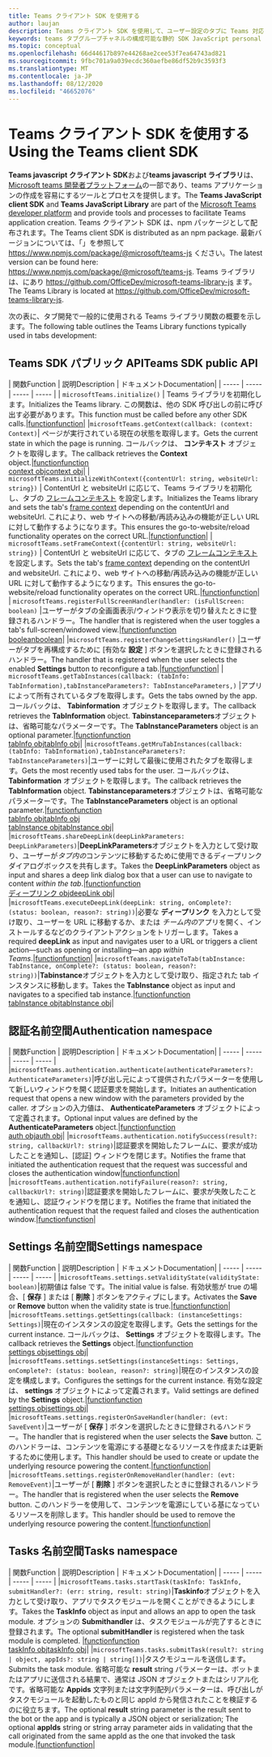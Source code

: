 ```yaml
---
title: Teams クライアント SDK を使用する
author: laujan
description: Teams クライアント SDK を使用して、ユーザー設定のタブに Teams 対応機能を追加する方法
keywords: teams タブグループチャネルの構成可能な静的 SDK JavaScript personal
ms.topic: conceptual
ms.openlocfilehash: 66d44617b897e44268ae2cee53f7ea64743ad821
ms.sourcegitcommit: 9fbc701a9a039ecdc360aefbe86df52b9c3593f3
ms.translationtype: MT
ms.contentlocale: ja-JP
ms.lasthandoff: 08/12/2020
ms.locfileid: "46652076"
---
```

# <a name="using-the-teams-client-sdk"></a><span data-ttu-id="9fc0f-104">Teams クライアント SDK を使用する</span><span class="sxs-lookup"><span data-stu-id="9fc0f-104">Using the Teams client SDK</span></span>

<span data-ttu-id="9fc0f-105">**Teams javascript クライアント SDK**および**teams javascript ライブラリ**は、 [Microsoft teams 開発者プラットフォーム](https://msdn.microsoft.com/microsoft-teams)の一部であり、teams アプリケーションの作成を容易にするツールとプロセスを提供します。</span><span class="sxs-lookup"><span data-stu-id="9fc0f-105">The **Teams JavaScript client SDK**  and **Teams JavaScript Library** are part of the [Microsoft Teams developer platform](https://msdn.microsoft.com/microsoft-teams) and provide tools and processes to facilitate Teams application creation.</span></span> <span data-ttu-id="9fc0f-106">Teams クライアント SDK は、npm パッケージとして配布されます。</span><span class="sxs-lookup"><span data-stu-id="9fc0f-106">The Teams client SDK is distributed as an npm package.</span></span> <span data-ttu-id="9fc0f-107">最新バージョンについては、「」を参照して <https://www.npmjs.com/package/@microsoft/teams-js> ください。</span><span class="sxs-lookup"><span data-stu-id="9fc0f-107">The latest version can be found here: <https://www.npmjs.com/package/@microsoft/teams-js>.</span></span> <span data-ttu-id="9fc0f-108">Teams ライブラリは、にあり <https://github.com/OfficeDev/microsoft-teams-library-js> ます。</span><span class="sxs-lookup"><span data-stu-id="9fc0f-108">The Teams Library is located at <https://github.com/OfficeDev/microsoft-teams-library-js>.</span></span>

<span data-ttu-id="9fc0f-109">次の表に、タブ開発で一般的に使用される Teams ライブラリ関数の概要を示します。</span><span class="sxs-lookup"><span data-stu-id="9fc0f-109">The following table outlines the Teams Library functions typically used in tabs development:</span></span>

## <a name="teams-sdk-public-api"></a><span data-ttu-id="9fc0f-110">Teams SDK パブリック API</span><span class="sxs-lookup"><span data-stu-id="9fc0f-110">Teams SDK public API</span></span> 

| <span data-ttu-id="9fc0f-111">関数</span><span class="sxs-lookup"><span data-stu-id="9fc0f-111">Function</span></span>  | <span data-ttu-id="9fc0f-112">説明</span><span class="sxs-lookup"><span data-stu-id="9fc0f-112">Description</span></span>          | <span data-ttu-id="9fc0f-113">ドキュメント</span><span class="sxs-lookup"><span data-stu-id="9fc0f-113">Documentation</span></span>|
| -----     | -----     | -----    | -----        |
| `microsoftTeams.initialize()` | <span data-ttu-id="9fc0f-114">Teams ライブラリを初期化します。</span><span class="sxs-lookup"><span data-stu-id="9fc0f-114">Initializes the Teams library.</span></span> <span data-ttu-id="9fc0f-115">この関数は、他の SDK 呼び出しの前に呼び出す必要があります。</span><span class="sxs-lookup"><span data-stu-id="9fc0f-115">This function must be called before any other SDK calls.</span></span>|[<span data-ttu-id="9fc0f-116">function</span><span class="sxs-lookup"><span data-stu-id="9fc0f-116">function</span></span>](/javascript/api/@microsoft/teams-js/microsoftteams?view=msteams-client-js-latest#initialize-any-)|
|`microsoftTeams.getContext(callback: (context: Context)`| <span data-ttu-id="9fc0f-117">ページが実行されている現在の状態を取得します。</span><span class="sxs-lookup"><span data-stu-id="9fc0f-117">Gets the current state in which the page is running.</span></span> <span data-ttu-id="9fc0f-118">コールバックは、 **コンテキスト** オブジェクトを取得します。</span><span class="sxs-lookup"><span data-stu-id="9fc0f-118">The callback retrieves the **Context** object.</span></span>|[<span data-ttu-id="9fc0f-119">function</span><span class="sxs-lookup"><span data-stu-id="9fc0f-119">function</span></span>](/javascript/api/@microsoft/teams-js/microsoftteams?view=msteams-client-js-latest#getcontext--context--context-----void-)<br/>[<span data-ttu-id="9fc0f-120">context obj</span><span class="sxs-lookup"><span data-stu-id="9fc0f-120">context obj</span></span>](/javascript/api/@microsoft/teams-js/microsoftteams.context?view=msteams-client-js-latest)|
| `microsoftTeams.initializeWithContext({contentUrl: string, websiteUrl: string})` | <span data-ttu-id="9fc0f-121">ContentUrl と websiteUrl に応じて、Teams ライブラリを初期化し、タブの [フレームコンテキスト](/javascript/api/@microsoft/teams-js/microsoftteams.framecontext?view=msteams-client-js-latest) を設定します。</span><span class="sxs-lookup"><span data-stu-id="9fc0f-121">Initializes the Teams library and sets the tab's [frame context](/javascript/api/@microsoft/teams-js/microsoftteams.framecontext?view=msteams-client-js-latest) depending on the contentUrl and websiteUrl.</span></span> <span data-ttu-id="9fc0f-122">これにより、web サイトへの移動/再読み込みの機能が正しい URL に対して動作するようになります。</span><span class="sxs-lookup"><span data-stu-id="9fc0f-122">This ensures the go-to-website/reload functionality operates on the correct URL.</span></span>|[<span data-ttu-id="9fc0f-123">function</span><span class="sxs-lookup"><span data-stu-id="9fc0f-123">function</span></span>](/javascript/api/@microsoft/teams-js/microsoftteams?view=msteams-client-js-latest#initializewithframecontext-framecontext--------void--string---)|
| `microsoftTeams.setFrameContext({contentUrl: string, websiteUrl: string})` | <span data-ttu-id="9fc0f-124">ContentUrl と websiteUrl に応じて、タブの [フレームコンテキスト](/javascript/api/@microsoft/teams-js/microsoftteams.framecontext?view=msteams-client-js-latest) を設定します。</span><span class="sxs-lookup"><span data-stu-id="9fc0f-124">Sets the tab's [frame context](/javascript/api/@microsoft/teams-js/microsoftteams.framecontext?view=msteams-client-js-latest) depending on the contentUrl and websiteUrl.</span></span> <span data-ttu-id="9fc0f-125">これにより、web サイトへの移動/再読み込みの機能が正しい URL に対して動作するようになります。</span><span class="sxs-lookup"><span data-stu-id="9fc0f-125">This ensures the go-to-website/reload functionality operates on the correct URL.</span></span>|[<span data-ttu-id="9fc0f-126">function</span><span class="sxs-lookup"><span data-stu-id="9fc0f-126">function</span></span>](/javascript/api/@microsoft/teams-js/microsoftteams?view=msteams-client-js-latest#setframecontext-framecontext-)|
| `microsoftTeams.registerFullScreenHandler(handler: (isFullScreen: boolean)` |<span data-ttu-id="9fc0f-127">ユーザーがタブの全画面表示/ウィンドウ表示を切り替えたときに登録されるハンドラー。</span><span class="sxs-lookup"><span data-stu-id="9fc0f-127">The handler that is registered when the user toggles a tab's full-screen/windowed view.</span></span>|[<span data-ttu-id="9fc0f-128">function</span><span class="sxs-lookup"><span data-stu-id="9fc0f-128">function</span></span>](/javascript/api/@microsoft/teams-js/microsoftteams?view=msteams-client-js-latest#registerfullscreenhandler--isfullscreen--boolean-----void-)<br/>[<span data-ttu-id="9fc0f-129">boolean</span><span class="sxs-lookup"><span data-stu-id="9fc0f-129">boolean</span></span>](/javascript/api/@microsoft/teams-js/microsoftteams.context?view=msteams-client-js-latest#isfullscreen)|
|`microsoftTeams.registerChangeSettingsHandler()` |<span data-ttu-id="9fc0f-130">ユーザーがタブを再構成するために [有効な **設定** ] ボタンを選択したときに登録されるハンドラー。</span><span class="sxs-lookup"><span data-stu-id="9fc0f-130">The handler that is registered when the user selects the enabled **Settings** button to reconfigure a tab.</span></span>|[<span data-ttu-id="9fc0f-131">function</span><span class="sxs-lookup"><span data-stu-id="9fc0f-131">function</span></span>](/javascript/api/@microsoft/teams-js/microsoftteams?view=msteams-client-js-latest#registerchangesettingshandler-------void-)|
| `microsoftTeams.getTabInstances(callback: (tabInfo: TabInformation),tabInstanceParameters?: TabInstanceParameters,)` |<span data-ttu-id="9fc0f-132">アプリによって所有されているタブを取得します。</span><span class="sxs-lookup"><span data-stu-id="9fc0f-132">Gets the tabs owned by the app.</span></span> <span data-ttu-id="9fc0f-133">コールバックは、 **Tabinformation** オブジェクトを取得します。</span><span class="sxs-lookup"><span data-stu-id="9fc0f-133">The callback retrieves the **TabInformation** object.</span></span> <span data-ttu-id="9fc0f-134">**Tabinstanceparameters**オブジェクトは、省略可能なパラメーターです。</span><span class="sxs-lookup"><span data-stu-id="9fc0f-134">The **TabInstanceParameters** object is an optional parameter.</span></span>|[<span data-ttu-id="9fc0f-135">function</span><span class="sxs-lookup"><span data-stu-id="9fc0f-135">function</span></span>](/javascript/api/@microsoft/teams-js/microsoftteams?view=msteams-client-js-latest#gettabinstances--tabinfo--tabinformation-----void--tabinstanceparameters-)<br/>[<span data-ttu-id="9fc0f-136">tabInfo obj</span><span class="sxs-lookup"><span data-stu-id="9fc0f-136">tabInfo obj</span></span>](/javascript/api/@microsoft/teams-js/microsoftteams.tabinformation?view=msteams-client-js-latest)|
|`microsoftTeams.getMruTabInstances(callback: (tabInfo: TabInformation),tabInstanceParameters?: TabInstanceParameters)`|<span data-ttu-id="9fc0f-137">ユーザーに対して最後に使用されたタブを取得します。</span><span class="sxs-lookup"><span data-stu-id="9fc0f-137">Gets the most recently used tabs for the user.</span></span> <span data-ttu-id="9fc0f-138">コールバックは、 **Tabinformation** オブジェクトを取得します。</span><span class="sxs-lookup"><span data-stu-id="9fc0f-138">The callback retrieves the **TabInformation** object.</span></span> <span data-ttu-id="9fc0f-139">**Tabinstanceparameters**オブジェクトは、省略可能なパラメーターです。</span><span class="sxs-lookup"><span data-stu-id="9fc0f-139">The **TabInstanceParameters** object is an optional parameter.</span></span>|[<span data-ttu-id="9fc0f-140">function</span><span class="sxs-lookup"><span data-stu-id="9fc0f-140">function</span></span>](/javascript/api/@microsoft/teams-js/microsoftteams?view=msteams-client-js-latest#getmrutabinstances--tabinfo--tabinformation-----void--tabinstanceparameters-)<br/>[<span data-ttu-id="9fc0f-141">tabInfo obj</span><span class="sxs-lookup"><span data-stu-id="9fc0f-141">tabInfo obj</span></span>](/javascript/api/@microsoft/teams-js/microsoftteams.teaminformation?view=msteams-client-js-latest)<br/>[<span data-ttu-id="9fc0f-142">tabInstance obj</span><span class="sxs-lookup"><span data-stu-id="9fc0f-142">tabInstance obj</span></span>](/javascript/api/@microsoft/teams-js/microsoftteams.tabinstanceparameters?view=msteams-client-js-latest)|
|`microsoftTeams.shareDeepLink(deepLinkParameters: DeepLinkParameters)`|<span data-ttu-id="9fc0f-143">**DeepLinkParameters**オブジェクトを入力として受け取り、ユーザーが*タブ内の*コンテンツに移動するために使用できるディープリンクダイアログボックスを共有します。</span><span class="sxs-lookup"><span data-stu-id="9fc0f-143">Takes the **DeepLinkParameters** object as input and shares a deep link dialog box that a user can use to navigate to content *within the tab*.</span></span>|[<span data-ttu-id="9fc0f-144">function</span><span class="sxs-lookup"><span data-stu-id="9fc0f-144">function</span></span>](/javascript/api/@microsoft/teams-js/microsoftteams?view=msteams-client-js-latest#sharedeeplink-deeplinkparameters-)<br/>[<span data-ttu-id="9fc0f-145">ディープリンク obj</span><span class="sxs-lookup"><span data-stu-id="9fc0f-145">deepLink obj</span></span>](/javascript/api/@microsoft/teams-js/microsoftteams.deeplinkparameters?view=msteams-client-js-latest)|
|`microsoftTeams.executeDeepLink(deepLink: string, onComplete?: (status: boolean, reason?: string))`|<span data-ttu-id="9fc0f-146">必要な **ディープリンク** を入力として受け取り、ユーザーを URL に移動するか、または *チーム内の*アプリを開く、インストールするなどのクライアントアクションをトリガーします。</span><span class="sxs-lookup"><span data-stu-id="9fc0f-146">Takes a required **deepLink** as input and navigates user to a URL or triggers a client action—such as opening or installing—an app *within Teams*.</span></span>|[<span data-ttu-id="9fc0f-147">function</span><span class="sxs-lookup"><span data-stu-id="9fc0f-147">function</span></span>](/javascript/api/@microsoft/teams-js/microsoftteams?view=msteams-client-js-latest#executedeeplink-string---status--boolean--reason---string-----void-)|
|`microsoftTeams.navigateToTab(tabInstance: TabInstance, onComplete?: (status: boolean, reason?: string))`|<span data-ttu-id="9fc0f-148">**Tabinstance**オブジェクトを入力として受け取り、指定された tab インスタンスに移動します。</span><span class="sxs-lookup"><span data-stu-id="9fc0f-148">Takes the **TabInstance** object as input and navigates to a specified tab instance.</span></span>|[<span data-ttu-id="9fc0f-149">function</span><span class="sxs-lookup"><span data-stu-id="9fc0f-149">function</span></span>](/javascript/api/@microsoft/teams-js/microsoftteams?view=msteams-client-js-latest#navigatetotab-tabinstance-)<br/>[<span data-ttu-id="9fc0f-150">tabInstance obj</span><span class="sxs-lookup"><span data-stu-id="9fc0f-150">tabInstance obj</span></span>](/javascript/api/@microsoft/teams-js/microsoftteams.tabinstance?view=msteams-client-js-latest)|

## <a name="authentication-namespace"></a><span data-ttu-id="9fc0f-151">認証名前空間</span><span class="sxs-lookup"><span data-stu-id="9fc0f-151">Authentication namespace</span></span>

| <span data-ttu-id="9fc0f-152">関数</span><span class="sxs-lookup"><span data-stu-id="9fc0f-152">Function</span></span>  | <span data-ttu-id="9fc0f-153">説明</span><span class="sxs-lookup"><span data-stu-id="9fc0f-153">Description</span></span>          | <span data-ttu-id="9fc0f-154">ドキュメント</span><span class="sxs-lookup"><span data-stu-id="9fc0f-154">Documentation</span></span>|
| -----     | -----     | -----    | -----        |
|`microsoftTeams.authentication.authenticate(authenticateParameters?: AuthenticateParameters)`|<span data-ttu-id="9fc0f-155">呼び出し元によって提供されたパラメーターを使用して新しいウィンドウを開く認証要求を開始します。</span><span class="sxs-lookup"><span data-stu-id="9fc0f-155">Initiates an authentication request that opens a new window with the parameters provided by the caller.</span></span> <span data-ttu-id="9fc0f-156">オプションの入力値は、 **AuthenticateParameters** オブジェクトによって定義されます。</span><span class="sxs-lookup"><span data-stu-id="9fc0f-156">Optional input values are defined by the **AuthenticateParameters** object.</span></span>|[<span data-ttu-id="9fc0f-157">function</span><span class="sxs-lookup"><span data-stu-id="9fc0f-157">function</span></span>](/javascript/api/@microsoft/teams-js/microsoftteams.authentication?view=msteams-client-js-latest#authenticate-authenticateparameters-)<br/>[<span data-ttu-id="9fc0f-158">auth obj</span><span class="sxs-lookup"><span data-stu-id="9fc0f-158">auth obj</span></span>](/javascript/api/@microsoft/teams-js/microsoftteams.authentication.authenticateparameters?view=msteams-client-js-latest)|
|`microsoftTeams.authentication.notifySuccess(result?: string, callbackUrl?: string)`|<span data-ttu-id="9fc0f-159">認証要求を開始したフレームに、要求が成功したことを通知し、[認証] ウィンドウを閉じます。</span><span class="sxs-lookup"><span data-stu-id="9fc0f-159">Notifies the frame that initiated the authentication request that the request was successful and closes the authentication window</span></span>|[<span data-ttu-id="9fc0f-160">function</span><span class="sxs-lookup"><span data-stu-id="9fc0f-160">function</span></span>](/javascript/api/@microsoft/teams-js/microsoftteams.authentication?view=msteams-client-js-latest#notifysuccess-string--string-)|
|`microsoftTeams.authentication.notifyFailure(reason?: string, callbackUrl?: string)`|<span data-ttu-id="9fc0f-161">認証要求を開始したフレームに、要求が失敗したことを通知し、認証ウィンドウを閉じます。</span><span class="sxs-lookup"><span data-stu-id="9fc0f-161">Notifies the frame that initiated the authentication request that the request failed and closes the authentication window.</span></span>|[<span data-ttu-id="9fc0f-162">function</span><span class="sxs-lookup"><span data-stu-id="9fc0f-162">function</span></span>](/javascript/api/@microsoft/teams-js/microsoftteams.authentication?view=msteams-client-js-latest#notifyfailure-string--string-)|

## <a name="settings-namespace"></a><span data-ttu-id="9fc0f-163">Settings 名前空間</span><span class="sxs-lookup"><span data-stu-id="9fc0f-163">Settings namespace</span></span>

| <span data-ttu-id="9fc0f-164">関数</span><span class="sxs-lookup"><span data-stu-id="9fc0f-164">Function</span></span>  | <span data-ttu-id="9fc0f-165">説明</span><span class="sxs-lookup"><span data-stu-id="9fc0f-165">Description</span></span>          | <span data-ttu-id="9fc0f-166">ドキュメント</span><span class="sxs-lookup"><span data-stu-id="9fc0f-166">Documentation</span></span>|
| -----     | -----     | -----    | -----        |
|`microsoftTeams.settings.setValidityState(validityState: boolean)`|<span data-ttu-id="9fc0f-167">初期値は false です。</span><span class="sxs-lookup"><span data-stu-id="9fc0f-167">The initial value is false.</span></span> <span data-ttu-id="9fc0f-168">有効状態が true の場合、[ **保存** ] または [ **削除** ] ボタンをアクティブにします。</span><span class="sxs-lookup"><span data-stu-id="9fc0f-168">Activates the **Save** or **Remove** button when the validity state is true.</span></span>|[<span data-ttu-id="9fc0f-169">function</span><span class="sxs-lookup"><span data-stu-id="9fc0f-169">function</span></span>](/javascript/api/@microsoft/teams-js/microsoftteams.settings?view=msteams-client-js-latest#setvaliditystate-boolean-)|
|`microsoftTeams.settings.getSettings(callback: (instanceSettings: Settings)`|<span data-ttu-id="9fc0f-170">現在のインスタンスの設定を取得します。</span><span class="sxs-lookup"><span data-stu-id="9fc0f-170">Gets the settings for the current instance.</span></span> <span data-ttu-id="9fc0f-171">コールバックは、 **Settings** オブジェクトを取得します。</span><span class="sxs-lookup"><span data-stu-id="9fc0f-171">The callback retrieves the **Settings** object.</span></span>|[<span data-ttu-id="9fc0f-172">function</span><span class="sxs-lookup"><span data-stu-id="9fc0f-172">function</span></span>](/javascript/api/@microsoft/teams-js/microsoftteams.settings?view=msteams-client-js-latest#getsettings--instancesettings--settings-----void-)<br/>[<span data-ttu-id="9fc0f-173">settings obj</span><span class="sxs-lookup"><span data-stu-id="9fc0f-173">settings obj</span></span>](/javascript/api/@microsoft/teams-js/microsoftteams.settings.settings?view=msteams-client-js-latest)|
|`microsoftTeams.settings.setSettings(instanceSettings: Settings, onComplete?: (status: boolean, reason?: string)`|<span data-ttu-id="9fc0f-174">現在のインスタンスの設定を構成します。</span><span class="sxs-lookup"><span data-stu-id="9fc0f-174">Configures the settings for the current instance.</span></span> <span data-ttu-id="9fc0f-175">有効な設定は、 **settings** オブジェクトによって定義されます。</span><span class="sxs-lookup"><span data-stu-id="9fc0f-175">Valid settings are defined by the **Settings** object.</span></span>|[<span data-ttu-id="9fc0f-176">function</span><span class="sxs-lookup"><span data-stu-id="9fc0f-176">function</span></span>](/javascript/api/@microsoft/teams-js/microsoftteams.settings?view=msteams-client-js-latest#setsettings-settings-)<br/>[<span data-ttu-id="9fc0f-177">settings obj</span><span class="sxs-lookup"><span data-stu-id="9fc0f-177">settings obj</span></span>](/javascript/api/@microsoft/teams-js/microsoftteams.settings.settings?view=msteams-client-js-latest)|
|`microsoftTeams.settings.registerOnSaveHandler(handler: (evt: SaveEvent)`|<span data-ttu-id="9fc0f-178">ユーザーが [ **保存** ] ボタンを選択したときに登録されるハンドラー。</span><span class="sxs-lookup"><span data-stu-id="9fc0f-178">The handler that is registered when the user selects the **Save** button.</span></span> <span data-ttu-id="9fc0f-179">このハンドラーは、コンテンツを電源にする基礎となるリソースを作成または更新するために使用します。</span><span class="sxs-lookup"><span data-stu-id="9fc0f-179">This handler should be used to create or update the underlying resource powering the content.</span></span>|[<span data-ttu-id="9fc0f-180">function</span><span class="sxs-lookup"><span data-stu-id="9fc0f-180">function</span></span>](/javascript/api/@microsoft/teams-js/microsoftteams.settings?view=msteams-client-js-latest#registeronsavehandler--evt--saveevent-----void-)|
|`microsoftTeams.settings.registerOnRemoveHandler(handler: (evt: RemoveEvent)`|<span data-ttu-id="9fc0f-181">ユーザーが [ **削除** ] ボタンを選択したときに登録されるハンドラー。</span><span class="sxs-lookup"><span data-stu-id="9fc0f-181">The handler that is registered when the user selects the **Remove** button.</span></span> <span data-ttu-id="9fc0f-182">このハンドラーを使用して、コンテンツを電源にしている基になっているリソースを削除します。</span><span class="sxs-lookup"><span data-stu-id="9fc0f-182">This handler should be used to remove the underlying resource powering the content.</span></span>|[<span data-ttu-id="9fc0f-183">function</span><span class="sxs-lookup"><span data-stu-id="9fc0f-183">function</span></span>](/javascript/api/@microsoft/teams-js/microsoftteams.settings?view=msteams-client-js-latest#registeronremovehandler--evt--removeevent-----void-)|

## <a name="tasks-namespace"></a><span data-ttu-id="9fc0f-184">Tasks 名前空間</span><span class="sxs-lookup"><span data-stu-id="9fc0f-184">Tasks namespace</span></span>

| <span data-ttu-id="9fc0f-185">関数</span><span class="sxs-lookup"><span data-stu-id="9fc0f-185">Function</span></span>  | <span data-ttu-id="9fc0f-186">説明</span><span class="sxs-lookup"><span data-stu-id="9fc0f-186">Description</span></span>          | <span data-ttu-id="9fc0f-187">ドキュメント</span><span class="sxs-lookup"><span data-stu-id="9fc0f-187">Documentation</span></span>|
| -----     | -----     | -----    | -----        |
|`microsoftTeams.tasks.startTask(taskInfo: TaskInfo, submitHandler?: (err: string, result: string)`|<span data-ttu-id="9fc0f-188">**Taskinfo**オブジェクトを入力として受け取り、アプリでタスクモジュールを開くことができるようにします。</span><span class="sxs-lookup"><span data-stu-id="9fc0f-188">Takes the **TaskInfo** object as input and allows an app to open the task module.</span></span> <span data-ttu-id="9fc0f-189">オプションの **Submithandler** は、タスクモジュールが完了するときに登録されます。</span><span class="sxs-lookup"><span data-stu-id="9fc0f-189">The optional **submitHandler** is registered when the task module is completed.</span></span> |[<span data-ttu-id="9fc0f-190">function</span><span class="sxs-lookup"><span data-stu-id="9fc0f-190">function</span></span>](/javascript/api/@microsoft/teams-js/microsoftteams.tasks?view=msteams-client-js-latest#starttask-taskinfo---err--string--result--string-----void-)<br/>[<span data-ttu-id="9fc0f-191">taskInfo obj</span><span class="sxs-lookup"><span data-stu-id="9fc0f-191">taskInfo obj</span></span>](/javascript/api/@microsoft/teams-js/microsoftteams.taskinfo?view=msteams-client-js-latest)|
|`microsoftTeams.tasks.submitTask(result?: string | object, appIds?: string | string[])`|<span data-ttu-id="9fc0f-192">タスクモジュールを送信します。</span><span class="sxs-lookup"><span data-stu-id="9fc0f-192">Submits the task module.</span></span> <span data-ttu-id="9fc0f-193">省略可能な **result** string パラメーターは、ボットまたはアプリに送信される結果で、通常は JSON オブジェクトまたはシリアル化です。省略可能な **Appids** 文字列または文字列配列パラメーターは、呼び出しがタスクモジュールを起動したものと同じ appId から発信されたことを検証するのに役立ちます。</span><span class="sxs-lookup"><span data-stu-id="9fc0f-193">The optional **result** string parameter is the result sent to the bot or the app and is typically a JSON object or serialization; The optional **appIds** string or string array parameter aids in validating that the call originated from the same appId as the one that invoked the task module.</span></span>|[<span data-ttu-id="9fc0f-194">function</span><span class="sxs-lookup"><span data-stu-id="9fc0f-194">function</span></span>](/javascript/api/@microsoft/teams-js/microsoftteams.tasks?view=msteams-client-js-latest#submittask-string---object--string---string---)|